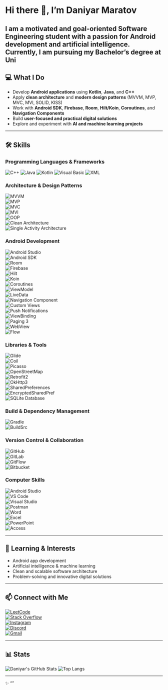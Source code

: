 # Hi there 👋, I’m Daniyar Maratov

I am a motivated and goal-oriented **Software Engineering student** with a passion for **Android development** and **artificial intelligence**. Currently, I am pursuing my Bachelor’s degree at Uni
---

## 💻 What I Do

- Develop **Android applications** using **Kotlin**, **Java**, and **C++**
- Apply **clean architecture** and **modern design patterns** (MVVM, MVP, MVC, MVI, SOLID, KISS)
- Work with **Android SDK**, **Firebase**, **Room**, **Hilt/Koin**, **Coroutines**, and **Navigation Components**
- Build **user-focused and practical digital solutions**
- Explore and experiment with **AI and machine learning projects**

---

## 🛠 Skills

### Programming Languages & Frameworks  
![C++](https://img.shields.io/badge/C++-00599C?style=for-the-badge&logo=c%2B%2B&logoColor=white) 
![Java](https://img.shields.io/badge/Java-ED8B00?style=for-the-badge&logo=java&logoColor=white) 
![Kotlin](https://img.shields.io/badge/Kotlin-7F52FF?style=for-the-badge&logo=kotlin&logoColor=white) 
![Visual Basic](https://img.shields.io/badge/Visual%20Basic-5A2D82?style=for-the-badge&logo=visual-basic&logoColor=white) 
![XML](https://img.shields.io/badge/XML-0060AC?style=for-the-badge&logo=xml&logoColor=white)  

### Architecture & Design Patterns  
![MVVM](https://img.shields.io/badge/MVVM-007ACC?style=for-the-badge&logo=data:image/png;base64,iVBORw0KGgo=)  
![MVP](https://img.shields.io/badge/MVP-FF6F00?style=for-the-badge)  
![MVC](https://img.shields.io/badge/MVC-0052CC?style=for-the-badge)  
![MVI](https://img.shields.io/badge/MVI-795548?style=for-the-badge)  
![OOP](https://img.shields.io/badge/OOP-SOLID_KISS-00897B?style=for-the-badge)  
![Clean Architecture](https://img.shields.io/badge/Clean%20Architecture-MultiModule-FFCA28?style=for-the-badge)  
![Single Activity Architecture](https://img.shields.io/badge/Single%20Activity-Architecture-3DDC84?style=for-the-badge)  

### Android Development  
![Android Studio](https://img.shields.io/badge/Android%20Studio-3DDC84?style=for-the-badge&logo=android-studio&logoColor=white)  
![Android SDK](https://img.shields.io/badge/Android%20SDK-0052CC?style=for-the-badge)  
![Room](https://img.shields.io/badge/Room-FF6F00?style=for-the-badge&logo=sqlite&logoColor=white)  
![Firebase](https://img.shields.io/badge/Firebase-FFCA28?style=for-the-badge&logo=firebase&logoColor=black)  
![Hilt](https://img.shields.io/badge/Hilt-795548?style=for-the-badge&logo=kotlin&logoColor=white)  
![Koin](https://img.shields.io/badge/Koin-00897B?style=for-the-badge&logo=kotlin&logoColor=white)  
![Coroutines](https://img.shields.io/badge/Coroutines-7F52FF?style=for-the-badge)  
![ViewModel](https://img.shields.io/badge/ViewModel-ED8B00?style=for-the-badge)  
![LiveData](https://img.shields.io/badge/LiveData-0060AC?style=for-the-badge)  
![Navigation Component](https://img.shields.io/badge/Navigation-Safe%20Args-FF6F00?style=for-the-badge)  
![Custom Views](https://img.shields.io/badge/Custom%20Views-3DDC84?style=for-the-badge)  
![Push Notifications](https://img.shields.io/badge/Push%20Notifications-FFCA28?style=for-the-badge)  
![ViewBinding](https://img.shields.io/badge/ViewBinding-00897B?style=for-the-badge)  
![Paging 3](https://img.shields.io/badge/Paging-3-795548?style=for-the-badge)  
![WebView](https://img.shields.io/badge/WebView-ED8B00?style=for-the-badge)  
![Flow](https://img.shields.io/badge/Flow-7F52FF?style=for-the-badge)  

### Libraries & Tools  
![Glide](https://img.shields.io/badge/Glide-FF6F00?style=for-the-badge)  
![Coil](https://img.shields.io/badge/Coil-3DDC84?style=for-the-badge)  
![Picasso](https://img.shields.io/badge/Picasso-FFCA28?style=for-the-badge)  
![OpenStreetMap](https://img.shields.io/badge/OpenStreetMap-0052CC?style=for-the-badge)  
![Retrofit2](https://img.shields.io/badge/Retrofit2-795548?style=for-the-badge)  
![OkHttp3](https://img.shields.io/badge/OkHttp3-ED8B00?style=for-the-badge)  
![SharedPreferences](https://img.shields.io/badge/SharedPreferences-7F52FF?style=for-the-badge)  
![EncryptedSharedPref](https://img.shields.io/badge/EncryptedSharedPref-3DDC84?style=for-the-badge)  
![SQLite Database](https://img.shields.io/badge/SQLite%20Database-FF6F00?style=for-the-badge)  

### Build & Dependency Management  
![Gradle](https://img.shields.io/badge/Gradle-Groovy_Kotlin-795548?style=for-the-badge)  
![BuildSrc](https://img.shields.io/badge/BuildSrc-3DDC84?style=for-the-badge)  

### Version Control & Collaboration  
![GitHub](https://img.shields.io/badge/GitHub-181717?style=for-the-badge&logo=github&logoColor=white)  
![GitLab](https://img.shields.io/badge/GitLab-FC6D26?style=for-the-badge&logo=gitlab&logoColor=white)  
![GitFlow](https://img.shields.io/badge/GitFlow-0052CC?style=for-the-badge)  
![Bitbucket](https://img.shields.io/badge/Bitbucket-0052CC?style=for-the-badge&logo=bitbucket&logoColor=white)  

### Computer Skills  
![Android Studio](https://img.shields.io/badge/Android%20Studio-3DDC84?style=for-the-badge&logo=android-studio&logoColor=white)  
![VS Code](https://img.shields.io/badge/VS%20Code-007ACC?style=for-the-badge&logo=visual-studio-code&logoColor=white)  
![Visual Studio](https://img.shields.io/badge/Visual%20Studio-5C2D91?style=for-the-badge&logo=visual-studio&logoColor=white)  
![Postman](https://img.shields.io/badge/Postman-FF6C37?style=for-the-badge&logo=postman&logoColor=white)  
![Word](https://img.shields.io/badge/Word-2B579A?style=for-the-badge&logo=microsoft-word&logoColor=white)  
![Excel](https://img.shields.io/badge/Excel-217346?style=for-the-badge&logo=microsoft-excel&logoColor=white)  
![PowerPoint](https://img.shields.io/badge/PowerPoint-D24726?style=for-the-badge&logo=microsoft-powerpoint&logoColor=white)  
![Access](https://img.shields.io/badge/Access-A4373B?style=for-the-badge&logo=microsoft-access&logoColor=white)  

---

## 🌱 Learning & Interests

- Android app development  
- Artificial intelligence & machine learning  
- Clean and scalable software architecture  
- Problem-solving and innovative digital solutions  

---

## 📫 Connect with Me

[![LeetCode](https://img.shields.io/badge/LeetCode-FFA116?style=for-the-badge&logo=leetcode&logoColor=white)](https://leetcode.com/shugganait/)  
[![Stack Overflow](https://img.shields.io/badge/Stack%20Overflow-FE7A16?style=for-the-badge&logo=stack-overflow&logoColor=white)](https://stackoverflow.com/users/23907809)  
[![Instagram](https://img.shields.io/badge/Instagram-E4405F?style=for-the-badge&logo=instagram&logoColor=white)](https://instagram.com/shugganait)  
[![Discord](https://img.shields.io/badge/Discord-7289DA?style=for-the-badge&logo=discord&logoColor=white)](https://discord.com/users/shugganait)  
[![Gmail](https://img.shields.io/badge/Gmail-D14836?style=for-the-badge&logo=gmail&logoColor=white)](mailto:daniarm209@gmail.com)  

---

## 📊 Stats

![Daniyar's GitHub Stats](https://github-readme-stats.vercel.app/api?username=shugganait&show_icons=true&theme=radical)
![Top Langs](https://github-readme-stats.vercel.app/api/top-langs/?username=shugganait&layout=compact&theme=radical)

---

✨ “”
